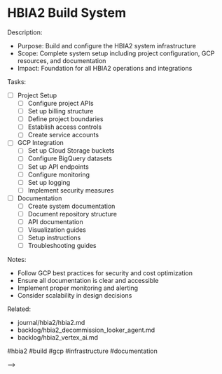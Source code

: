 # HBIA2 Build System

<!-- TODO: Build HBIA2 System Infrastructure
created::2025-03-02T12:00:00Z
priority::high
due::2025-03-20T00:00:00Z
owner::@dionedge
estimate::16h
project::hbia2
-->

Description:
- Purpose: Build and configure the HBIA2 system infrastructure
- Scope: Complete system setup including project configuration, GCP resources, and documentation
- Impact: Foundation for all HBIA2 operations and integrations

Tasks:
- [ ] Project Setup
  - [ ] Configure project APIs
  - [ ] Set up billing structure
  - [ ] Define project boundaries
  - [ ] Establish access controls
  - [ ] Create service accounts

- [ ] GCP Integration
  - [ ] Set up Cloud Storage buckets
  - [ ] Configure BigQuery datasets
  - [ ] Set up API endpoints
  - [ ] Configure monitoring
  - [ ] Set up logging
  - [ ] Implement security measures

- [ ] Documentation
  - [ ] Create system documentation
  - [ ] Document repository structure
  - [ ] API documentation
  - [ ] Visualization guides
  - [ ] Setup instructions
  - [ ] Troubleshooting guides

Notes:
- Follow GCP best practices for security and cost optimization
- Ensure all documentation is clear and accessible
- Implement proper monitoring and alerting
- Consider scalability in design decisions

Related:
- journal/hbia2/hbia2.md
- backlog/hbia2_decommission_looker_agent.md
- backlog/hbia2_vertex_ai.md

#hbia2 #build #gcp #infrastructure #documentation 
<!--
order::-445
TODO::2025-03-03T10:22:41.338Z
<!--
DOING::2025-03-03T10:39:59.287Z
started::2025-03-03T04:39:59-06:00
TODO::2025-03-03T13:25:16.236Z
-->
-->